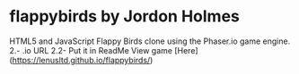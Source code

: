 # flappybirds by Jordon Holmes 
HTML5 and JavaScript Flappy Birds clone using the Phaser.io game engine. 
2.- .io URL 
2.2- Put it in ReadMe 
View game [Here] (https://lenusltd.github.io/flappybirds/)